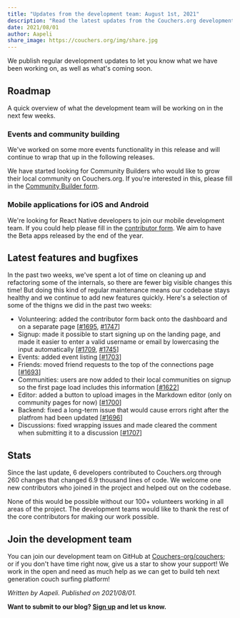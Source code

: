 ```yaml
---
title: "Updates from the development team: August 1st, 2021"
description: "Read the latest updates from the Couchers.org development team."
date: 2021/08/01
author: Aapeli
share_image: https://couchers.org/img/share.jpg
---
```


We publish regular development updates to let you know what we have been working on, as well as what's coming soon.

## Roadmap

A quick overview of what the development team will be working on in the next few weeks.

### Events and community building

We've worked on some more events functionality in this release and will continue to wrap that up in the following releases.

We have started looking for Community Builders who would like to grow their local community on Couchers.org. If you're interested in this, please fill in the [Community Builder form](https://couchers.org/community-builder-form).

### Mobile applications for iOS and Android

We're looking for React Native developers to join our mobile development team. If you could help please fill in the [contributor form](https://app.couchers.org/contribute). We aim to have the Beta apps released by the end of the year.

## Latest features and bugfixes

In the past two weeks, we've spent a lot of time on cleaning up and refactoring some of the internals, so there are fewer big visible changes this time! But doing this kind of regular maintenance means our codebase stays healthy and we continue to add new features quickly. Here's a selection of some of the thigns we did in the past two weeks:

* Volunteering: added the contributor form back onto the dashboard and on a separate page [[#1695](https://github.com/Couchers-org/couchers/pull/1695), [#1747](https://github.com/Couchers-org/couchers/pull/1747)]
* Signup: made it possible to start signing up on the landing page, and made it easier to enter a valid username or email by lowercasing the input automatically [[#1709](https://github.com/Couchers-org/couchers/pull/1709), [#1745](https://github.com/Couchers-org/couchers/pull/1745)]
* Events: added event listing [[#1703](https://github.com/Couchers-org/couchers/pull/1703)]
* Friends: moved friend requests to the top of the connections page [[#1693](https://github.com/Couchers-org/couchers/pull/1693)]
* Communities: users are now added to their local communities on signup so the first page load includes this information [[#1622](https://github.com/Couchers-org/couchers/pull/1622)]
* Editor: added a button to upload images in the Markdown editor (only on community pages for now) [[#1700](https://github.com/Couchers-org/couchers/pull/1700)]
* Backend: fixed a long-term issue that would cause errors right after the platfrom had been updated [[#1696](https://github.com/Couchers-org/couchers/pull/1696)]
* Discussions: fixed wrapping issues and made cleared the comment when submitting it to a discussion [[#1707](https://github.com/Couchers-org/couchers/pull/1707)]

## Stats

Since the last update, 6 developers contributed to Couchers.org through 260 changes that changed 6.9 thousand lines of code. We welcome one new contributors who joined in the project and helped out on the codebase.

None of this would be possible without our 100+ volunteers working in all areas of the project. The development teams would like to thank the rest of the core contributors for making our work possible.

## Join the development team

You can join our development team on GitHub at [Couchers-org/couchers](https://github.com/couchers-org/couchers); or if you don't have time right now, give us a star to show your support! We work in the open and need as much help as we can get to build teh next generation couch surfing platform!

*Written by Aapeli. Published on 2021/08/01.*

**Want to submit to our blog? [Sign up](/volunteer) and let us know.**
